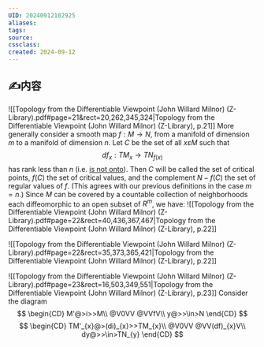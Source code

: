 ```yaml
---
UID: 20240912102925 
aliases: 
tags: 
source: 
cssclass: 
created: 2024-09-12
---
```

## ✍内容
![[Topology from the Differentiable Viewpoint (John Willard Milnor) (Z-Library).pdf#page=21&rect=20,262,345,324|Topology from the Differentiable Viewpoint (John Willard Milnor) (Z-Library), p.21]]
More generally consider a smooth map $f: M \rightarrow N$, from a manifold of dimension $m$ to a manifold of dimension $n$. Let $C$ be the set of all $x \varepsilon M$ such that
$$
d f_x: T M_x \rightarrow T N_{f(x)}
$$
has rank less than $n$ (i.e. <u>is not onto</u>). Then $C$ will be called the set of critical points, $f(C)$ the set of critical values, and the complement $N-f(C)$ the set of regular values of $f$. (This agrees with our previous definitions in the case $m=n$.) Since $M$ can be covered by a countable collection of neighborhoods each diffeomorphic to an open subset of $R^m$, we have:
![[Topology from the Differentiable Viewpoint (John Willard Milnor) (Z-Library).pdf#page=22&rect=40,436,367,467|Topology from the Differentiable Viewpoint (John Willard Milnor) (Z-Library), p.22]]

![[Topology from the Differentiable Viewpoint (John Willard Milnor) (Z-Library).pdf#page=22&rect=35,373,365,421|Topology from the Differentiable Viewpoint (John Willard Milnor) (Z-Library), p.22]]

![[Topology from the Differentiable Viewpoint (John Willard Milnor) (Z-Library).pdf#page=23&rect=16,503,349,551|Topology from the Differentiable Viewpoint (John Willard Milnor) (Z-Library), p.23]]
Consider the diagram
$$
\begin{CD}
M'@>i>>M\\
@V0VV @VVfV\\
y@>>\in>N
\end{CD}
$$
$$
\begin{CD}
TM'_{x}@>(di)_{x}>>TM_{x}\\
@V0VV @VV(df)_{x}V\\
dy@>>\in>TN_{y}
\end{CD}
$$








